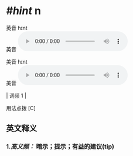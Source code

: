 # ***\#hint*** n
英音 hɪnt  
英音
<audio src="./media/hint1.aac" controls="controls"></audio>

美音 hɪnt  
美音
<audio src="./media/hint.aac" controls="controls"></audio>



| 词频 1 |  

用法点拨  [C]

英文释义
---
### 1.*高义频：* **暗示；提示；有益的建议(tip)**  


